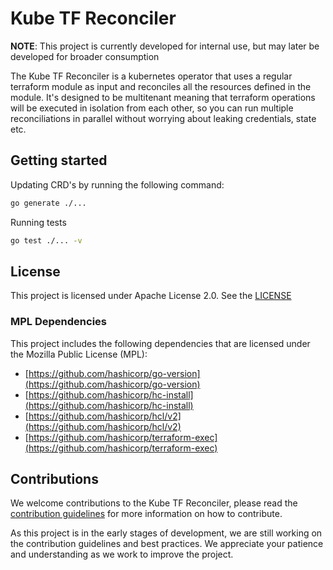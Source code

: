 # Kube TF Reconciler

**NOTE**: This project is currently developed for internal use, but may later be developed for broader consumption

The Kube TF Reconciler is a kubernetes operator that uses a regular terraform module as input and reconciles all the
resources defined in the module. It's designed to be multitenant meaning that terraform operations will be executed
in isolation from each other, so you can run multiple reconciliations in parallel without worrying about leaking credentials, state etc.

## Getting started

Updating CRD's by running the following command:

```bash
go generate ./...
```

Running tests

```bash
go test ./... -v
```

## License

This project is licensed under Apache License 2.0. See the [LICENSE](LICENSE)

### MPL Dependencies

This project includes the following dependencies that are licensed under the Mozilla Public License (MPL):

- [https://github.com/hashicorp/go-version](https://github.com/hashicorp/go-version)
- [https://github.com/hashicorp/hc-install](https://github.com/hashicorp/hc-install)
- [https://github.com/hashicorp/hcl/v2](https://github.com/hashicorp/hcl/v2)
- [https://github.com/hashicorp/terraform-exec](https://github.com/hashicorp/terraform-exec)

## Contributions

We welcome contributions to the Kube TF Reconciler, please read the [contribution guidelines](./CONTRIBUTING.md) for more information on how to contribute.

As this project is in the early stages of development, we are still working on the contribution guidelines and best practices.
We appreciate your patience and understanding as we work to improve the project.
